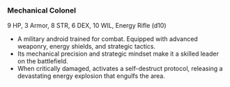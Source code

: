 ### Mechanical Colonel

9 HP, 3 Armor, 8 STR, 6 DEX, 10 WIL, Energy Rifle (d10)

- A military android trained for combat. Equipped with advanced weaponry, energy shields, and strategic tactics.
- Its mechanical precision and strategic mindset make it a skilled leader on the battlefield.
- When critically damaged, activates a self-destruct protocol, releasing a devastating energy explosion that engulfs the area.

